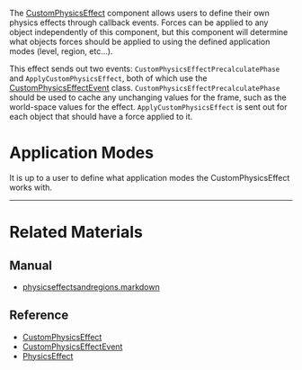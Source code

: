 The [CustomPhysicsEffect](https://github.com/PlasmaEngine/PlasmaDocs/blob/master/code_reference/class_reference/customphysicseffect.markdown) component allows users to define their own physics effects through callback events. Forces can be applied to any object independently of this component, but this component will determine what objects forces should be applied to using the defined application modes (level, region, etc...).

This effect sends out two events: `CustomPhysicsEffectPrecalculatePhase` and `ApplyCustomPhysicsEffect`, both of which use the [CustomPhysicsEffectEvent](https://github.com/PlasmaEngine/PlasmaDocs/blob/master/code_reference/class_reference/customphysicseffectevent.markdown) class. `CustomPhysicsEffectPrecalculatePhase` should be used to cache any unchanging values for the frame, such as the world-space values for the effect. `ApplyCustomPhysicsEffect` is sent out for each object that should have a force applied to it.

 #  Application Modes
It is up to a user to define what application modes the CustomPhysicsEffect works with.

---
 #  Related Materials
 ##  Manual
- [physicseffectsandregions.markdown](https://github.com/PlasmaEngine/PlasmaDocs/blob/master/plasma_editor_documentation/plasmamanual/physics/physicseffectsandregions.markdown)

 ##  Reference
- [CustomPhysicsEffect](https://github.com/PlasmaEngine/PlasmaDocs/blob/master/code_reference/class_reference/customphysicseffect.markdown)
- [CustomPhysicsEffectEvent](https://github.com/PlasmaEngine/PlasmaDocs/blob/master/code_reference/class_reference/customphysicseffectevent.markdown)
- [PhysicsEffect](https://github.com/PlasmaEngine/PlasmaDocs/blob/master/code_reference/class_reference/physicseffect.markdown) 

 